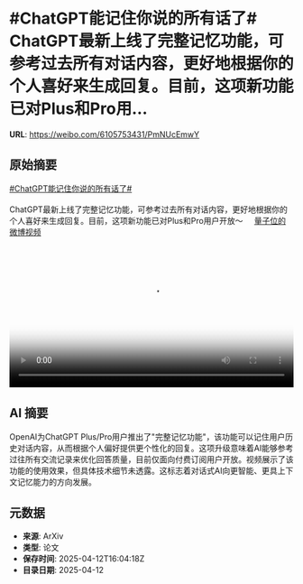 # #ChatGPT能记住你说的所有话了# ChatGPT最新上线了完整记忆功能，可参考过去所有对话内容，更好地根据你的个人喜好来生成回复。目前，这项新功能已对Plus和Pro用...

**URL**: https://weibo.com/6105753431/PmNUcEmwY

## 原始摘要

<a href="https://m.weibo.cn/search?containerid=231522type%3D1%26t%3D10%26q%3D%23ChatGPT%E8%83%BD%E8%AE%B0%E4%BD%8F%E4%BD%A0%E8%AF%B4%E7%9A%84%E6%89%80%E6%9C%89%E8%AF%9D%E4%BA%86%23&amp;extparam=%23ChatGPT%E8%83%BD%E8%AE%B0%E4%BD%8F%E4%BD%A0%E8%AF%B4%E7%9A%84%E6%89%80%E6%9C%89%E8%AF%9D%E4%BA%86%23" data-hide=""><span class="surl-text">#ChatGPT能记住你说的所有话了#</span></a> <br><br>ChatGPT最新上线了完整记忆功能，可参考过去所有对话内容，更好地根据你的个人喜好来生成回复。目前，这项新功能已对Plus和Pro用户开放～ <a href="https://video.weibo.com/show?fid=1034:5154285168820264" data-hide=""><span class="url-icon"><img style="width: 1rem;height: 1rem" src="https://h5.sinaimg.cn/upload/2015/09/25/3/timeline_card_small_video_default.png" referrerpolicy="no-referrer"></span><span class="surl-text">量子位的微博视频</span></a> <br clear="both"><div style="clear: both"></div><video controls="controls" poster="https://tvax3.sinaimg.cn/orj480/006Fd7o3ly1i0cyl6fa7xj30u01hcwhw.jpg" style="width: 100%"><source src="https://f.video.weibocdn.com/o0/b9M4e0G7lx08nofN6AZq01041200dcxm0E010.mp4?label=mp4_720p&amp;template=720x1280.24.0&amp;ori=0&amp;ps=1CwnkDw1GXwCQx&amp;Expires=1744477360&amp;ssig=R6OWeZ2CK8&amp;KID=unistore,video"><source src="https://f.video.weibocdn.com/o0/IQ21Q947lx08nofMk6oM010412008i5d0E010.mp4?label=mp4_hd&amp;template=540x960.24.0&amp;ori=0&amp;ps=1CwnkDw1GXwCQx&amp;Expires=1744477360&amp;ssig=rRAOnpIBzu&amp;KID=unistore,video"><source src="https://f.video.weibocdn.com/o0/oVmyceKLlx08nofLU2w0010412004GCg0E010.mp4?label=mp4_ld&amp;template=360x640.24.0&amp;ori=0&amp;ps=1CwnkDw1GXwCQx&amp;Expires=1744477360&amp;ssig=RFJX834E06&amp;KID=unistore,video"><p>视频无法显示，请前往<a href="https://video.weibo.com/show?fid=1034%3A5154285168820264" target="_blank" rel="noopener noreferrer">微博视频</a>观看。</p></video>

## AI 摘要

OpenAI为ChatGPT Plus/Pro用户推出了"完整记忆功能"，该功能可以记住用户历史对话内容，从而根据个人偏好提供更个性化的回复。这项升级意味着AI能够参考过往所有交流记录来优化回答质量，目前仅面向付费订阅用户开放。视频展示了该功能的使用效果，但具体技术细节未透露。这标志着对话式AI向更智能、更具上下文记忆能力的方向发展。

## 元数据

- **来源**: ArXiv
- **类型**: 论文
- **保存时间**: 2025-04-12T16:04:18Z
- **目录日期**: 2025-04-12
